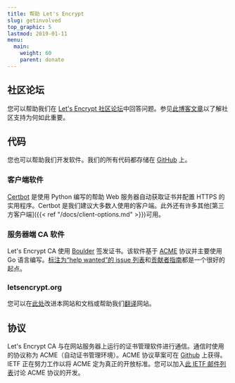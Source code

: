 ```yaml
---
title: 帮助 Let's Encrypt
slug: getinvolved
top_graphic: 5
lastmod: 2019-01-11
menu:
  main:
    weight: 60
    parent: donate
---
```


## 社区论坛

您可以帮助我们在 [Let's Encrypt 社区论坛](https://community.letsencrypt.org/)中回答问题。参见[此博客文章](/2015/08/13/lets-encrypt-community-support.html)以了解社区支持为何如此重要。

## 代码

您也可以帮助我们开发软件。我们的所有代码都存储在 [GitHub](https://github.com/letsencrypt/) 上。

### 客户端软件

[Certbot](https://github.com/certbot/certbot) 是使用 Python 编写的帮助 Web 服务器自动获取证书并配置 HTTPS 的实用程序。Certbot 是我们建议大多数人使用的客户端。此外还有许多其他[第三方客户端]({{< ref "/docs/client-options.md" >}})可用。

### 服务器端 CA 软件

Let's Encrypt CA 使用 [Boulder](https://github.com/letsencrypt/boulder) 签发证书。该软件基于 [ACME](https://github.com/ietf-wg-acme/acme) 协议并主要使用 Go 语言编写。[标注为“help wanted”的 issue 列表](https://github.com/letsencrypt/boulder/labels/help%20wanted)和[贡献者指南](https://github.com/letsencrypt/boulder/blob/master/CONTRIBUTING.md)都是一个很好的起点。

### letsencrypt.org

您可以在[此处](https://github.com/letsencrypt/website)改进本网站和文档或帮助我们[翻译](https://github.com/letsencrypt/website/blob/master/TRANSLATION.md)网站。

## 协议

Let's Encrypt CA 与在网站服务器上运行的证书管理软件进行通信。通信时使用的协议称为 ACME（自动证书管理环境）。ACME 协议草案可在 [Github](https://github.com/ietf-wg-acme/acme) 上获得。IETF 正在努力工作以将 ACME 定为真正的开放标准。您可以加入[此 IETF 邮件列表](https://www.ietf.org/mailman/listinfo/acme)讨论 ACME 协议的开发。
